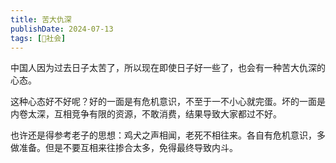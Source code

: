 ```yaml
---
title: 苦大仇深
publishDate: 2024-07-13
tags: [👫社会]
---
```


中国人因为过去日子太苦了，所以现在即使日子好一些了，也会有一种苦大仇深的心态。

这种心态好不好呢？好的一面是有危机意识，不至于一不小心就完蛋。坏的一面是内卷太深，互相竞争有限的资源，不敢消费，结果导致大家都过不好。

也许还是得参考老子的思想：鸡犬之声相闻，老死不相往来。各自有危机意识，多做准备。但是不要互相来往掺合太多，免得最终导致内斗。

